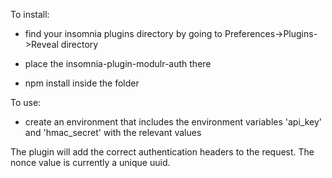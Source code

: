 To install:

- find your insomnia plugins directory by going to Preferences->Plugins->Reveal directory

- place the insomnia-plugin-modulr-auth there

- npm install inside the folder


To use:

- create an environment that includes the environment variables 'api_key' and 'hmac_secret' with the relevant values

The plugin will add the correct authentication headers to the request.
The nonce value is currently a unique uuid.
